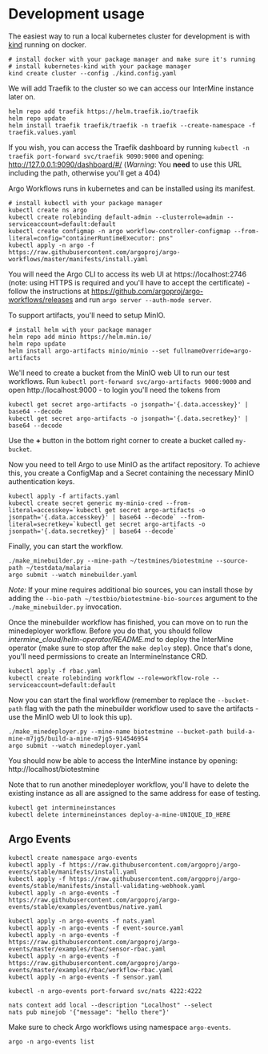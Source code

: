 # Development usage

The easiest way to run a local kubernetes cluster for development is with [kind](https://kind.sigs.k8s.io/) running on docker.

```
# install docker with your package manager and make sure it's running
# install kubernetes-kind with your package manager
kind create cluster --config ./kind.config.yaml
```

We will add Traefik to the cluster so we can access our InterMine instance later on.

```
helm repo add traefik https://helm.traefik.io/traefik
helm repo update
helm install traefik traefik/traefik -n traefik --create-namespace -f traefik.values.yaml
```

If you wish, you can access the Traefik dashboard by running `kubectl -n traefik port-forward svc/traefik 9090:9000` and opening: http://127.0.0.1:9090/dashboard/#/ (*Warning*: You **need** to use this URL including the path, otherwise you'll get a 404)

Argo Workflows runs in kubernetes and can be installed using its manifest.

```
# install kubectl with your package manager
kubectl create ns argo
kubectl create rolebinding default-admin --clusterrole=admin --serviceaccount=default:default
kubectl create configmap -n argo workflow-controller-configmap --from-literal=config="containerRuntimeExecutor: pns"
kubectl apply -n argo -f https://raw.githubusercontent.com/argoproj/argo-workflows/master/manifests/install.yaml
```

You will need the Argo CLI to access its web UI at https://localhost:2746 (note: using HTTPS is required and you'll have to accept the certificate) - follow the instructions at https://github.com/argoproj/argo-workflows/releases and run `argo server --auth-mode server`.

To support artifacts, you'll need to setup MinIO.

```
# install helm with your package manager
helm repo add minio https://helm.min.io/
helm repo update
helm install argo-artifacts minio/minio --set fullnameOverride=argo-artifacts
```

We'll need to create a bucket from the MinIO web UI to run our test workflows. Run `kubectl port-forward svc/argo-artifacts 9000:9000` and open http://localhost:9000 - to login you'll need the tokens from

```
kubectl get secret argo-artifacts -o jsonpath='{.data.accesskey}' | base64 --decode
kubectl get secret argo-artifacts -o jsonpath='{.data.secretkey}' | base64 --decode
```

Use the **+** button in the bottom right corner to create a bucket called `my-bucket`.

Now you need to tell Argo to use MinIO as the artifact repository. To achieve this, you create a ConfigMap and a Secret containing the necessary MinIO authentication keys.

```
kubectl apply -f artifacts.yaml
kubectl create secret generic my-minio-cred --from-literal=accesskey=`kubectl get secret argo-artifacts -o jsonpath='{.data.accesskey}' | base64 --decode` --from-literal=secretkey=`kubectl get secret argo-artifacts -o jsonpath='{.data.secretkey}' | base64 --decode`
```

Finally, you can start the workflow.

```
./make_minebuilder.py --mine-path ~/testmines/biotestmine --source-path ~/testdata/malaria
argo submit --watch minebuilder.yaml
```

*Note:* If your mine requires additional bio sources, you can install those by adding the `--bio-path ~/testbio/biotestmine-bio-sources` argument to the `./make_minebuilder.py` invocation.

Once the minebuilder workflow has finished, you can move on to run the minedeployer workflow. Before you do that, you should follow *intermine_cloud/helm-operator/README.md* to deploy the InterMine operator (make sure to stop after the `make deploy` step). Once that's done, you'll need permissions to create an IntermineInstance CRD.

```
kubectl apply -f rbac.yaml
kubectl create rolebinding workflow --role=workflow-role --serviceaccount=default:default
```

Now you can start the final workflow (remember to replace the `--bucket-path` flag with the path the minebuilder workflow used to save the artifacts - use the MinIO web UI to look this up).

```
./make_minedeployer.py --mine-name biotestmine --bucket-path build-a-mine-m7jg5/build-a-mine-m7jg5-914546954
argo submit --watch minedeployer.yaml
```

You should now be able to access the InterMine instance by opening: http://localhost/biotestmine

Note that to run another minedeployer workflow, you'll have to delete the existing instance as all are assigned to the same address for ease of testing.

```
kubectl get intermineinstances
kubectl delete intermineinstances deploy-a-mine-UNIQUE_ID_HERE
```

## Argo Events

```
kubectl create namespace argo-events
kubectl apply -f https://raw.githubusercontent.com/argoproj/argo-events/stable/manifests/install.yaml
kubectl apply -f https://raw.githubusercontent.com/argoproj/argo-events/stable/manifests/install-validating-webhook.yaml
kubectl apply -n argo-events -f https://raw.githubusercontent.com/argoproj/argo-events/stable/examples/eventbus/native.yaml

kubectl apply -n argo-events -f nats.yaml
kubectl apply -n argo-events -f event-source.yaml
kubectl apply -n argo-events -f https://raw.githubusercontent.com/argoproj/argo-events/master/examples/rbac/sensor-rbac.yaml
kubectl apply -n argo-events -f https://raw.githubusercontent.com/argoproj/argo-events/master/examples/rbac/workflow-rbac.yaml
kubectl apply -n argo-events -f sensor.yaml
```

`kubectl -n argo-events port-forward svc/nats 4222:4222`

```
nats context add local --description "Localhost" --select
nats pub minejob '{"message": "hello there"}'
```

Make sure to check Argo workflows using namespace `argo-events`.

```
argo -n argo-events list
```
